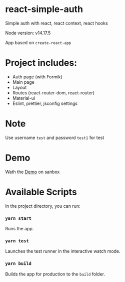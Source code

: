 # react-simple-auth
Simple auth with react, react context, react hooks

Node version: v14.17.5

App based on `create-react-app`

# Project includes:
- Auth page (with Formik)
- Main page
- Layout
- Routes (react-router-dom, react-router)
- Material-ui
- Eslint, prettier, jsconfig settings

# Note
Use username `test` and password `test1` for test

# Demo
Wath the [Demo](https://codesandbox.io/s/react-simple-auth-wujlc?file=/src/layout/Header/index.js) on sanbox

# Available Scripts
In the project directory, you can run:

### `yarn start`
Runs the app.
### `yarn test`
Launches the test runner in the interactive watch mode.

### `yarn build`
Builds the app for production to the `build` folder.
